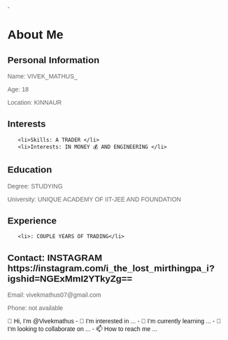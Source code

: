 -<!DOCTYPE html>
<html>
<head>
  <title>About Me</title>
  <style>
    body {
      font-family: Arial, sans-serif;
      margin: 20px;
    }
    
    h1 {
      color: #333;
    }
    
    p {
      color: #666;
    }
  </style>
</head>
<body>
  <h1>About Me</h1>
  
  <h2>Personal Information</h2>
  <p>Name: VIVEK_MATHUS_</p>
  <p>Age: 18 </p>
  <p>Location: KINNAUR </p>
  
  <h2>Interests</h2>
  <ul>
    
    <li>Skills: A TRADER </li>
    <li>Interests: IN MONEY 💰 AND ENGINEERING </li>
  </ul>
  
  <h2>Education</h2>
  <p>Degree: STUDYING</p>
  <p>University: UNIQUE ACADEMY OF IIT-JEE AND FOUNDATION </p>
  
  <h2>Experience</h2>
  <ul>
    
    <li>: COUPLE YEARS OF TRADING</li>
    
  </ul>
  
  <h2>Contact: INSTAGRAM https://instagram.com/i_the_lost_mirthingpa_i?igshid=NGExMmI2YTkyZg==</h2>
  <p>Email: vivekmathus07@gmail.com</p>
  <p>Phone: not available</p>
  
</body>
</html>
 👋 Hi, I’m @Vivekmathus
- 👀 I’m interested in ...
- 🌱 I’m currently learning ...
- 💞️ I’m looking to collaborate on ...
- 📫 How to reach me ...

<!---
Vivekmathus/Vivekmathus is a ✨ special ✨ repository because its `README.md` (this file) appears on your GitHub profile.
You can click the Preview link to take a look at your changes.
--->
